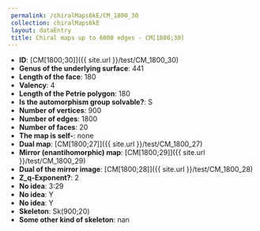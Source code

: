 ```yaml
--- 
 permalink: /chiralMaps6kE/CM_1800_30 
 collection: chiralMaps6kE
 layout: dataEntry
 title: Chiral maps up to 6000 edges - CM[1800;30]
---
```


- **ID**: [CM[1800;30]]({{ site.url }}/test/CM_1800_30)
- **Genus of the underlying surface**: 441
- **Length of the face**: 180
- **Valency**: 4
- **Length of the Petrie polygon**: 180
- **Is the automorphism group solvable?**: S
- **Number of vertices**: 900
- **Number of edges**: 1800
- **Number of faces**: 20
- **The map is self-**: none
- **Dual map**: [CM[1800;27]]({{ site.url }}/test/CM_1800_27)
- **Mirror (enantihomorphic) map**: [CM[1800;29]]({{ site.url }}/test/CM_1800_29)
- **Dual of the mirror image**: [CM[1800;28]]({{ site.url }}/test/CM_1800_28)
- **Z_q-Exponent?**: 2
- **No idea**:  3:29
- **No idea**: Y
- **No idea**: Y
- **Skeleton**: Sk(900;20)
- **Some other kind of skeleton**: nan
